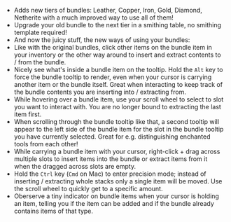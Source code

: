 + Adds new tiers of bundles: Leather, Copper, Iron, Gold, Diamond, Netherite with a much improved way to use all of them!
+ Upgrade your old bundle to the next tier in a smithing table, no smithing template required!
+ And now the juicy stuff, the new ways of using your bundles:
+ Like with the original bundles, click other items on the bundle item in your inventory or the other way around to insert and extract contents to / from the bundle.
+ Nicely see what's inside a bundle item on the tooltip. Hold the `Alt` key to force the bundle tooltip to render, even when your cursor is carrying another item or the bundle itself. Great when interacting to keep track of the bundle contents you are inserting into / extracting from.
+ While hovering over a bundle item, use your scroll wheel to select to slot you want to interact with. You are no longer bound to extracting the last item first.
+ When scrolling through the bundle tooltip like that, a second tooltip will appear to the left side of the bundle item for the slot in the bundle tooltip you have currently selected. Great for e.g. distinguishing enchanted tools from each other!
+ While carrying a bundle item with your cursor, right-click + drag across multiple slots to insert items into the bundle or extract items from it when the dragged across slots are empty.
+ Hold the `Ctrl` key (`Cmd` on Mac) to enter precision mode; instead of inserting / extracting whole stacks only a single item will be moved. Use the scroll wheel to quickly get to a specific amount.
+ Oberserve a tiny indicator on bundle items when your cursor is holding an item, telling you if the item can be added and if the bundle already contains items of that type.